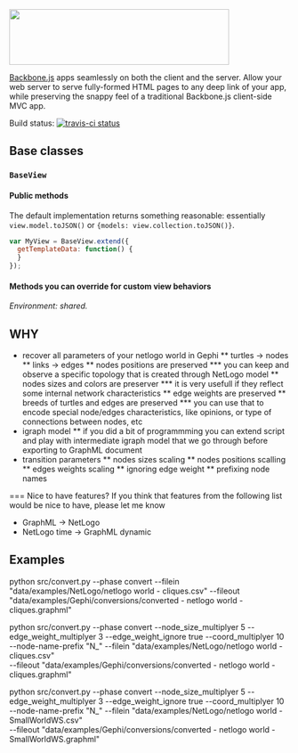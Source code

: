 <img src="http://cl.ly/image/272q3f1u313b/Rendr-logotype.png" width="395" height="100">

[Backbone.js](http://backbonejs.org/) apps seamlessly on both the client and the server. Allow your web server to serve fully-formed HTML pages to any deep link of your app, while preserving the snappy feel of a traditional Backbone.js client-side MVC app.


Build status: [![travis-ci status](https://secure.travis-ci.org/airbnb/rendr.png)](http://travis-ci.org/#!/airbnb/rendr/builds)

## Base classes

### `BaseView`

#### Public methods


The default implementation returns something reasonable: essentially `view.model.toJSON()` or `{models: view.collection.toJSON()}`. 

```js
var MyView = BaseView.extend({
  getTemplateData: function() {
  }
});
```

#### Methods you can override for custom view behaviors

*Environment: shared.*


## WHY
* recover all parameters of your netlogo world in Gephi
** turtles -> nodes
** links -> edges
** nodes positions are preserved
*** you can keep and observe a specific topology that is created through NetLogo model
** nodes sizes and colors are preserver
*** it is very usefull if they reflect some internal network characteristics
** edge weights are preserved
** breeds of turtles and edges are preserved
*** you can use that to encode special node/edges characteristics, like opinions, or type of connections between nodes, etc
* igraph model
** if you did a bit of programmming you can extend script and play with intermediate igraph model that we go through before exporting to GraphML document
* transition parameters
** nodes sizes scaling
** nodes positions scalling
** edges weights scaling
** ignoring edge weight
** prefixing node names

=== Nice to have features?
If you think that features from the following list would be nice to have, please let me know
* GraphML -> NetLogo
* NetLogo time -> GraphML dynamic

## Examples
python src/convert.py --phase convert --filein "data/examples/NetLogo/netlogo world - cliques.csv" --fileout "data/examples/Gephi/conversions/converted - netlogo world - cliques.graphml"

python src/convert.py --phase convert --node_size_multiplyer 5 --edge_weight_multiplyer 3 --edge_weight_ignore true --coord_multiplyer 10 \
    --node-name-prefix "N_" --filein "data/examples/NetLogo/netlogo world - cliques.csv" \
    --fileout "data/examples/Gephi/conversions/converted - netlogo world - cliques.graphml"

python src/convert.py --phase convert --node_size_multiplyer 5 --edge_weight_multiplyer 3 --edge_weight_ignore true --coord_multiplyer 10 \
    --node-name-prefix "N_" --filein "data/examples/NetLogo/netlogo world - SmallWorldWS.csv" \
    --fileout "data/examples/Gephi/conversions/converted - netlogo world - SmallWorldWS.graphml"